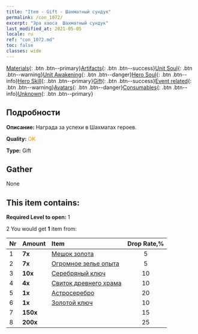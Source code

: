 ```yaml
---
title: "Item - Gift - Шахматный сундук"
permalink: /con_1072/
excerpt: "Эра хаоса  Шахматный сундук"
last_modified_at: 2021-05-05
locale: ru
ref: "con_1072.md"
toc: false
classes: wide
---
```

 [Materials](/ItemsRU/){: .btn .btn--primary}[Artifacts](/ItemsRU/Artifacts/){: .btn .btn--success}[Unit Soul](/ItemsRU/UnitSoul/){: .btn .btn--warning}[Unit Awakening](/ItemsRU/UnitAwakening/){: .btn .btn--danger}[Hero Soul](/ItemsRU/HeroSoul/){: .btn .btn--info}[Hero Skill](/ItemsRU/HeroSkill/){: .btn .btn--primary}[Gift](/ItemsRU/Gift/){: .btn .btn--success}[Event related](/ItemsRU/Events/){: .btn .btn--warning}[Avatars](/ItemsRU/Avatars/){: .btn .btn--danger}[Consumables](/ItemsRU/Consumables/){: .btn .btn--info}[Unknown](/ItemsRU/Unknown/){: .btn .btn--primary}

## Подробности
 **Описание:** Награда за успехи в Шахматах героев.

 **Quality:** <span style="color: #FF8C00">OK</span>

 **Type:** Gift

## Gather

  None

## This item contains:

 **Required Level to open:** 1

 2 You would get **1** item  from:

  | Nr | Amount |     Item    | Drop Rate,% |
  |:---|:-------|:------------|:---------:|
  | 1 |  **7x** | [Мешок золота](/ItemsRU/con_714/) | 5 | 
  | 2 |  **7x** | [Огромное зелье опыта](/ItemsRU/con_703/) | 5 | 
  | 3 |  **10x** | [Серебряный ключ](/ItemsRU/con_693/) | 10 | 
  | 4 |  **4x** | [Свиток древнего храма](/ItemsRU/con_697/) | 10 | 
  | 5 |  **1x** | [Астросеребро](/ItemsRU/con_969/) | 20 | 
  | 6 |  **1x** | [Золотой ключ](/ItemsRU/con_783/) | 10 | 
  | 7 |  **150x** | <i class="fas fa-gem"/> | 15 | 
  | 8 |  **200x** | <i class="fas fa-gem"/> | 25 | 
